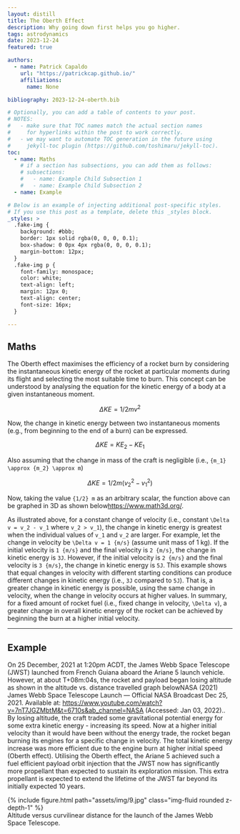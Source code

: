 ```yaml
---
layout: distill
title: The Oberth Effect
description: Why going down first helps you go higher.
tags: astrodynamics
date: 2023-12-24
featured: true

authors:
  - name: Patrick Capaldo
    url: "https://patrickcap.github.io/"
    affiliations:
      name: None

bibliography: 2023-12-24-oberth.bib

# Optionally, you can add a table of contents to your post.
# NOTES:
#   - make sure that TOC names match the actual section names
#     for hyperlinks within the post to work correctly.
#   - we may want to automate TOC generation in the future using
#     jekyll-toc plugin (https://github.com/toshimaru/jekyll-toc).
toc:
  - name: Maths
    # if a section has subsections, you can add them as follows:
    # subsections:
    #   - name: Example Child Subsection 1
    #   - name: Example Child Subsection 2
  - name: Example

# Below is an example of injecting additional post-specific styles.
# If you use this post as a template, delete this _styles block.
_styles: >
  .fake-img {
    background: #bbb;
    border: 1px solid rgba(0, 0, 0, 0.1);
    box-shadow: 0 0px 4px rgba(0, 0, 0, 0.1);
    margin-bottom: 12px;
  }
  .fake-img p {
    font-family: monospace;
    color: white;
    text-align: left;
    margin: 12px 0;
    text-align: center;
    font-size: 16px;
  }

---
```


## Maths

The Oberth effect maximises the efficiency of a rocket burn by considering the instantaneous kinetic energy of the rocket at particular moments during its flight and selecting the most suitable time to burn. This concept can be understood by analysing the equation for the kinetic energy of a body at a given instantaneous moment.

$$
\Delta KE = {1/2} m v^2
$$

Now, the change in kinetic energy between two instantaneous moments (e.g., from beginning to the end of a burn) can be expressed.

$$
\Delta KE = {KE}_2 - {KE}_1
$$

Also assuming that the change in mass of the craft is negligible (i.e., `{m_1} \approx {m_2} \approx m`)

$$
\Delta KE = {1/2} m ( {v_2}^2 - {v_1}^2 )
$$

Now, taking the value `{1/2} m`  as an arbitrary scalar, the function above can be graphed in 3D as shown below<d-footnote>https://www.math3d.org/</d-footnote>.

As illustrated above, for a constant change of velocity (i.e., constant `\Delta v = v_2 - v_1` where `v_2 > v_1`), the change in kinetic energy is greatest when the individual values of `v_1` and `v_2` are larger. For example, let the change in velocity be `\Delta v = 1 {m/s}` (assume unit mass of 1 kg). If the initial velocity is `1 {m/s}` and the final velocity is `2 {m/s}`, the change in kinetic energy is `3J`. However, if the initial velocity is `2 {m/s}` and the final velocity is `3 {m/s}`, the change in kinetic energy is `5J`. This example shows that equal changes in velocity with different starting conditions can produce different changes in kinetic energy (i.e., `3J` compared to `5J`). That is, a greater change in kinetic energy is possible, using the same change in velocity, when the change in velocity occurs at higher values. In summary, for a fixed amount of rocket fuel (i.e., fixed change in velocity, `\Delta v`), a greater change in overall kinetic energy of the rocket can be achieved by beginning the burn at a higher initial velocity.


***


## Example
On 25 December, 2021 at 1:20pm ACDT, the James Webb Space Telescope (JWST) launched from French Guiana aboard the Ariane 5 launch vehicle. However, at about T+08m:04s, the rocket and payload began losing altitude as shown in the altitude vs. distance travelled graph below<d-footnote>NASA (2021) James Webb Space Telescope Launch — Official NASA Broadcast Dec 25, 2021. Available at: https://www.youtube.com/watch?v=7nT7JGZMbtM&t=6710s&ab_channel=NASA (Accessed: Jan 03, 2022).</d-footnote>. By losing altitude, the craft traded some gravitational potential energy for some extra kinetic energy - increasing its speed. Now at a higher initial velocity than it would have been without the energy trade, the rocket began burning its engines for a specific change in velocity. The total kinetic energy increase was more efficient due to the engine burn at higher initial speed (Oberth effect). Utilising the Oberth effect, the Ariane 5 achieved such a fuel efficient payload orbit injection that the JWST now has significantly more propellant than expected to sustain its exploration mission. This extra propellant is expected to extend the lifetime of the JWST far beyond its initially expected 10 years.

<div class="row mt-3">
    <div class="col-sm mt-3 mt-md-0">
        {% include figure.html path="assets/img/9.jpg" class="img-fluid rounded z-depth-1" %}
    </div>
</div>
<div class="caption">
    Altitude versus curvilinear distance for the launch of the James Webb Space Telescope.
</div>
